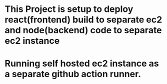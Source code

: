 # This Project is setup to deploy react(frontend) build to separate ec2 and node(backend) code to separate ec2 instance
# Running self hosted ec2 instance as a separate github action runner.
